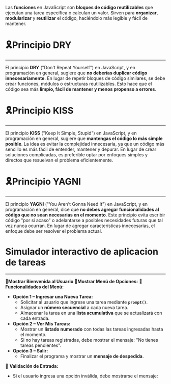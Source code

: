Las **funciones** en JavaScript son **bloques de código reutilizables** que ejecutan una tarea específica o calculan un valor. Sirven para **organizar**, **modularizar** y **reutilizar** el código, haciéndolo más legible y fácil de mantener.

# 🎗️Principio DRY

---

El principio **DRY** ("Don't Repeat Yourself") en JavaScript, y en programación en general, sugiere que **no deberías duplicar código innecesariamente**. En lugar de repetir bloques de código similares, se debe crear funciones, módulos o estructuras reutilizables. Esto hace que el código sea más **limpio, fácil de mantener y menos propenso a errores**.

# 🎗️Principio KISS

---

El principio **KISS** ("Keep It Simple, Stupid") en JavaScript, y en programación en general, sugiere que **mantengas el código lo más simple posible**. La idea es evitar la complejidad innecesaria, ya que un código más sencillo es más fácil de entender, mantener y depurar. En lugar de crear soluciones complicadas, es preferible optar por enfoques simples y directos que resuelvan el problema eficientemente.

# 🎗️Principio YAGNI

---

El principio **YAGNI** ("You Aren't Gonna Need It") en JavaScript, y en programación en general, dice que **no debes agregar funcionalidades al código que no sean necesarias en el momento**. Este principio evita escribir código "por si acaso" o adelantarse a posibles necesidades futuras que tal vez nunca ocurran. En lugar de agregar características innecesarias, el enfoque debe ser resolver el problema actual.

# Simulador interactivo de aplicacion de tareas

---

📌**Mostrar Bienvenida al Usuario**
📌**Mostrar Menú de Opciones:**
📌**Funcionalidades del Menú:**

- **Opción 1 – Ingresar una Nueva Tarea:**
  - Solicitar al usuario que ingrese una tarea mediante **`prompt()`**.
  - Asignar un **número secuencial** a cada nueva tarea.
  - Almacenar la tarea en una **lista acumulativa** que se actualizará con cada entrada.
- **Opción 2 – Ver Mis Tareas:**
  - Mostrar un **listado numerado** con todas las tareas ingresadas hasta el momento.
  - Si no hay tareas registradas, debe mostrar el mensaje: "No tienes tareas pendientes".
- **Opción 3 – Salir:**
  - Finalizar el programa y mostrar un **mensaje de despedida**.

📌 **Validación de Entrada:**

- Si el usuario ingresa una opción inválida, debe mostrarse el mensaje:
